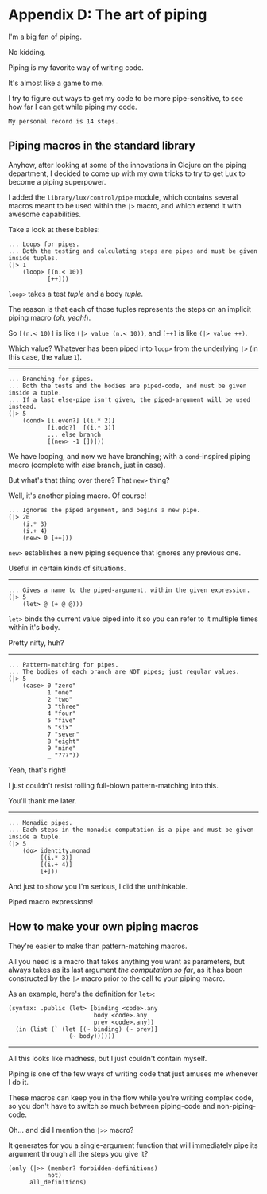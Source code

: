 # Appendix D: The art of piping

I'm a big fan of piping.

No kidding.

Piping is my favorite way of writing code.

It's almost like a game to me.

I try to figure out ways to get my code to be more pipe-sensitive, to see how far I can get while piping my code.

	My personal record is 14 steps.

## Piping macros in the standard library

Anyhow, after looking at some of the innovations in Clojure on the piping department, I decided to come up with my own tricks to try to get Lux to become a piping superpower.

I added the `library/lux/control/pipe` module, which contains several macros meant to be used within the `|>` macro, and which extend it with awesome capabilities.

Take a look at these babies:

```
... Loops for pipes.
... Both the testing and calculating steps are pipes and must be given inside tuples.
(|> 1
    (loop> [(n.< 10)]
           [++]))
```

`loop>` takes a test _tuple_ and a body _tuple_.

The reason is that each of those tuples represents the steps on an implicit piping macro (_oh, yeah!_).

So `[(n.< 10)]` is like `(|> value (n.< 10))`, and `[++]` is like `(|> value ++)`.

Which value? Whatever has been piped into `loop>` from the underlying `|>` (in this case, the value `1`).

---

```
... Branching for pipes.
... Both the tests and the bodies are piped-code, and must be given inside a tuple.
... If a last else-pipe isn't given, the piped-argument will be used instead.
(|> 5
    (cond> [i.even?] [(i.* 2)]
           [i.odd?]  [(i.* 3)]
           ... else branch
           [(new> -1 [])]))
```

We have looping, and now we have branching; with a `cond`-inspired piping macro (complete with _else_ branch, just in case).

But what's that thing over there? That `new>` thing?

Well, it's another piping macro. Of course!

```
... Ignores the piped argument, and begins a new pipe.
(|> 20
    (i.* 3)
    (i.+ 4)
    (new> 0 [++]))
```

`new>` establishes a new piping sequence that ignores any previous one.

Useful in certain kinds of situations.

---

```
... Gives a name to the piped-argument, within the given expression.
(|> 5
    (let> @ (+ @ @)))
```

`let>` binds the current value piped into it so you can refer to it multiple times within it's body.

Pretty nifty, huh?

---

```
... Pattern-matching for pipes.
... The bodies of each branch are NOT pipes; just regular values.
(|> 5
    (case> 0 "zero"
           1 "one"
           2 "two"
           3 "three"
           4 "four"
           5 "five"
           6 "six"
           7 "seven"
           8 "eight"
           9 "nine"
           _ "???"))
```

Yeah, that's right!

I just couldn't resist rolling full-blown pattern-matching into this.

You'll thank me later.

---

```
... Monadic pipes.
... Each steps in the monadic computation is a pipe and must be given inside a tuple.
(|> 5
    (do> identity.monad
         [(i.* 3)]
         [(i.+ 4)]
         [+]))
```

And just to show you I'm serious, I did the unthinkable.

Piped macro expressions!

## How to make your own piping macros

They're easier to make than pattern-matching macros.

All you need is a macro that takes anything you want as parameters, but always takes as its last argument _the computation so far_, as it has been constructed by the `|>` macro prior to the call to your piping macro.

As an example, here's the definition for `let>`:

```
(syntax: .public (let> [binding <code>.any
                        body <code>.any
                        prev <code>.any])
  (in (list (` (let [(~ binding) (~ prev)]
                 (~ body))))))
```

---

All this looks like madness, but I just couldn't contain myself.

Piping is one of the few ways of writing code that just amuses me whenever I do it.

These macros can keep you in the flow while you're writing complex code, so you don't have to switch so much between piping-code and non-piping-code.

Oh... and did I mention the `|>>` macro?

It generates for you a single-argument function that will immediately pipe its argument through all the steps you give it?

```
(only (|>> (member? forbidden-definitions)
           not)
      all_definitions)
```

